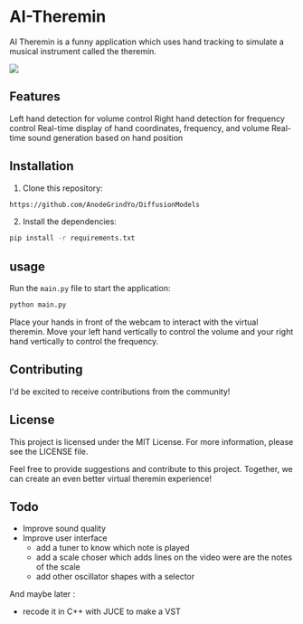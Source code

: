 # AI-Theremin

AI Theremin is a funny application which uses hand tracking to simulate a musical instrument called the theremin.

![](https://cdn.discordapp.com/attachments/932672918859702355/1095758577509077022/AI-Theremin.gif)

## Features
Left hand detection for volume control
Right hand detection for frequency control
Real-time display of hand coordinates, frequency, and volume
Real-time sound generation based on hand position

## Installation

1. Clone this repository:

```bash
https://github.com/AnodeGrindYo/DiffusionModels
```

2. Install the dependencies:

```bash
pip install -r requirements.txt
```

## usage

Run the `main.py` file to start the application:

```bash
python main.py
```

Place your hands in front of the webcam to interact with the virtual theremin. Move your left hand vertically to control the volume and your right hand vertically to control the frequency.

## Contributing
I'd be excited to receive contributions from the community! 

## License
This project is licensed under the MIT License. For more information, please see the LICENSE file.

Feel free to provide suggestions and contribute to this project. Together, we can create an even better virtual theremin experience!

## Todo 
- Improve sound quality
- Improve user interface
  - add a tuner to know which note is played
  - add a scale choser which adds lines on the video were are the notes of the scale
  - add other oscillator shapes with a selector

And maybe later :
- recode it in C++ with JUCE to make a VST